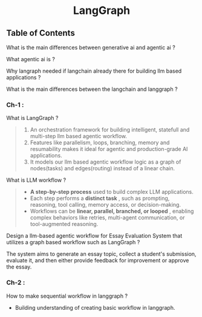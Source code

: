<h1 align="center">LangGraph</h1>

## Table of Contents



What is the main differences between generative ai and agentic ai ?

What agentic ai is ?

Why langraph needed if langchain already there for building llm based applications ?

What is the main differences between the langchain and langgraph ?


### Ch-1 :

What is LangGraph ?

> 1. An orchestration framework for building intelligent, statefull and multi-step llm based agentic workflow.
> 2. Features like parallelism, loops, branching, memory and resumability makes it ideal for agentic and production-grade AI applications.
> 3. It models our llm based agentic workflow logic as a graph of nodes(tasks) and edges(routing) instead of a linear chain.

What is LLM workflow ?

> * **A step-by-step process** used to build complex LLM applications.
> * Each step performs a  **distinct task** , such as prompting, reasoning, tool calling, memory access, or decision-making.
> * Workflows can be  **linear, parallel, branched, or looped** , enabling complex behaviors like retries, multi-agent communication, or tool-augmented reasoning.

Design a llm-based agentic workflow for Essay Evaluation System that utilizes a graph based workflow such as LangGraph ?

The system aims to generate an essay topic, collect a student's submission, evaluate it, and then either provide feedback for improvement or approve the essay.

### Ch-2 : 
How to make sequential workflow in langgraph ?
- Building understanding of creating basic workflow in langgraph.
